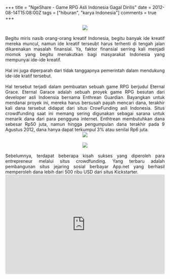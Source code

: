 +++
title = "NgeShare - Game RPG Asli Indonesia Gagal Dirilis"
date = 2012-08-14T15:08:00Z
tags = ["hiburan", "karya Indonesia"]
comments = true
+++

<center><img border="0" data-original-height="600" data-original-width="1200" src="https://3.bp.blogspot.com/-apZhtcmGthU/XONdStwGUkI/AAAAAAAATus/TMjOihkp5BYfEawqZKmQItuuUcuo09rpgCLcBGAs/s1600/eternalgrace.png" /></center><br />
<div style="text-align: justify;">Begitu miris nasib orang-orang kreatif Indonesia, begitu banyak ide kreatif mereka muncul, namun ide kreatif terseubt harus terhenti di tengah jalan dikarenakan masalah finansial. Ya, faktor finansial serring kali menjadi momok yang begitu menakutkan bagi masyarakat Indonesia yang mempunyai ide-ide kreatif.<br /><br />
Hal ini juga diperparah dari tidak tanggapnya pemerintah dalam mendukung ide-ide kratif tersebut.<br /><br />
Hal tersebut terjadi dalam pembuatan sebuah game RPG berjudul Eternal Grace. Eternal Garace adalah sebuah proyek game RPG besutan dari developer asli Indoensia bernama Enthrean Guardian. Bayangkan untuk mendanai proyek ini, mereka harus bersusah payah mencari dana, terakhir kali dana tersebut didapat dari situs CrowFunding asli Indonesia. Situs crowdfunding saat ini memang sering digunakan sebagai sarana untuk menarik dana dari para pengguna internet. Enthtrean membutuhkan dana sebesar Rp50 juta, namun hingga pengumpulan dana terakhir pada 9 Agustus 2012, dana hanya dapat terkumpul 3% atau senilai Rp6 juta.<br />
<center><img border="0" src="https://2.bp.blogspot.com/-0VWLsUcXEW4/UCoG4vJGqJI/AAAAAAAACOw/afwSjAa6_94/s1600/Eternal3.jpg" /></center><br />
<center><img border="0" src="https://3.bp.blogspot.com/-BY9yI2xvR8s/UCoHZIss_DI/AAAAAAAACO4/dFAet7Lu3fA/s1600/Eternal2.jpg" /></center><br />
Sebelumnya, terdapat beberapa kisah sukses yang diperoleh para entrepreneur melalui situs crowdfunding. Yang terbaru adalah pembangunan situs jejaring sosial berbayar App.net yang berhasil memperoleh dana lebih dari 500 ribu USD dari situs Kickstarter.<br />
<iframe width="100%" height="315" src="https://www.youtube.com/embed/_o4RkU2RT4A" frameborder="0" allow="accelerometer; autoplay; encrypted-media; gyroscope; picture-in-picture" allowfullscreen></iframe></div>
